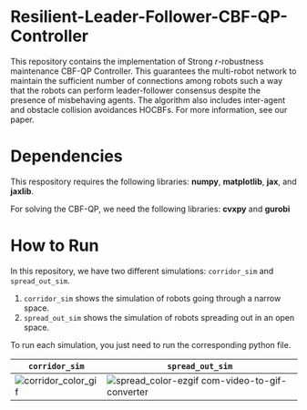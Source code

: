 # Resilient-Leader-Follower-CBF-QP-Controller

This repository contains the implementation of Strong $r$-robustness maintenance CBF-QP Controller. This guarantees the multi-robot network to maintain the sufficient number of connections among robots such a way that the robots can perform leader-follower consensus despite the presence of misbehaving agents. The algorithm also includes inter-agent and obstacle collision avoidances HOCBFs. For more information, see our paper.


# Dependencies
This respository requires the following libraries: **numpy**, **matplotlib**, **jax**, and **jaxlib**.

For solving the CBF-QP, we need the following libraries: **cvxpy** and **gurobi**

# How to Run
In this repository, we have two different simulations: `corridor_sim` and `spread_out_sim`. 
1) `corridor_sim` shows the simulation of robots going through a narrow space.
2) `spread_out_sim` shows the simulation of robots spreading out in an open space.
   
To run each simulation, you just need to run the corresponding python file. 

| `corridor_sim` | `spread_out_sim` |
| ------------- | ------------- |
| ![corridor_color_gif](https://github.com/user-attachments/assets/2a4defbf-c0c3-4e02-b54f-f816ef6ce434) |![spread_color-ezgif com-video-to-gif-converter](https://github.com/user-attachments/assets/af534f0a-8f6c-447d-9262-f3dfd12ef501)|






